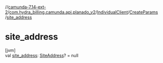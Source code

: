 //[camunda-7.14-ext-2](../../../../index.md)/[com.hydra_billing.camunda.api.planado_v2](../../index.md)/[IndividualClient](../index.md)/[CreateParams](index.md)/[site_address](site_address.md)

# site_address

[jvm]\
val [site_address](site_address.md): [SiteAddress](../../../com.hydra_billing.camunda.api.planado_v2.common_types/-site-address/index.md)? = null
